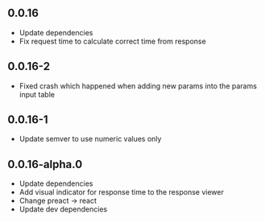 ## 0.0.16

- Update dependencies
- Fix request time to calculate correct time from response

## 0.0.16-2

- Fixed crash which happened when adding new params into the params input table

## 0.0.16-1

- Update semver to use numeric values only

## 0.0.16-alpha.0

- Update dependencies
- Add visual indicator for response time to the response viewer
- Change preact -> react
- Update dev dependencies
